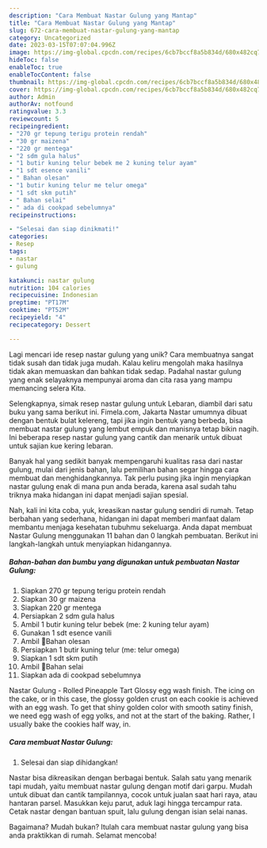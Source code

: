 ```yaml
---
description: "Cara Membuat Nastar Gulung yang Mantap"
title: "Cara Membuat Nastar Gulung yang Mantap"
slug: 672-cara-membuat-nastar-gulung-yang-mantap
category: Uncategorized
date: 2023-03-15T07:07:04.996Z
image: https://img-global.cpcdn.com/recipes/6cb7bccf8a5b834d/680x482cq70/nastar-gulung-foto-resep-utama.jpg
hideToc: false
enableToc: true
enableTocContent: false
thumbnail: https://img-global.cpcdn.com/recipes/6cb7bccf8a5b834d/680x482cq70/nastar-gulung-foto-resep-utama.jpg
cover: https://img-global.cpcdn.com/recipes/6cb7bccf8a5b834d/680x482cq70/nastar-gulung-foto-resep-utama.jpg
author: Admin
authorAv: notfound
ratingvalue: 3.3
reviewcount: 5
recipeingredient:
- "270 gr tepung terigu protein rendah"
- "30 gr maizena"
- "220 gr mentega"
- "2 sdm gula halus"
- "1 butir kuning telur bebek me 2 kuning telur ayam"
- "1 sdt esence vanili"
- " Bahan olesan"
- "1 butir kuning telur me telur omega"
- "1 sdt skm putih"
- " Bahan selai"
- " ada di cookpad sebelumnya"
recipeinstructions:

- "Selesai dan siap dinikmati!"
categories:
- Resep
tags:
- nastar
- gulung

katakunci: nastar gulung 
nutrition: 104 calories
recipecuisine: Indonesian
preptime: "PT17M"
cooktime: "PT52M"
recipeyield: "4"
recipecategory: Dessert

---
```





Lagi mencari ide resep nastar gulung yang unik? Cara membuatnya sangat tidak susah dan tidak juga mudah. Kalau keliru mengolah maka hasilnya tidak akan memuaskan dan bahkan tidak sedap. Padahal nastar gulung yang enak selayaknya mempunyai aroma dan cita rasa yang mampu memancing selera Kita.





Selengkapnya, simak resep nastar gulung untuk Lebaran, diambil dari satu buku yang sama berikut ini. Fimela.com, Jakarta Nastar umumnya dibuat dengan bentuk bulat kelereng, tapi jika ingin bentuk yang berbeda, bisa membuat nastar gulung yang lembut empuk dan manisnya tetap bikin nagih. Ini beberapa resep nastar gulung yang cantik dan menarik untuk dibuat untuk sajian kue kering lebaran.

Banyak hal yang sedikit banyak mempengaruhi kualitas rasa dari nastar gulung, mulai dari jenis bahan, lalu pemilihan bahan segar hingga cara membuat dan menghidangkannya. Tak perlu pusing jika ingin menyiapkan nastar gulung enak di mana pun anda berada, karena asal sudah tahu triknya maka hidangan ini dapat menjadi sajian spesial.






Nah, kali ini kita coba, yuk, kreasikan nastar gulung sendiri di rumah. Tetap berbahan yang sederhana, hidangan ini dapat memberi manfaat dalam membantu menjaga kesehatan tubuhmu sekeluarga. Anda dapat membuat Nastar Gulung menggunakan 11 bahan dan 0 langkah pembuatan. Berikut ini langkah-langkah untuk menyiapkan hidangannya.

<!--inarticleads1-->

##### Bahan-bahan dan bumbu yang digunakan untuk pembuatan Nastar Gulung:

1. Siapkan 270 gr tepung terigu protein rendah
1. Siapkan 30 gr maizena
1. Siapkan 220 gr mentega
1. Persiapkan 2 sdm gula halus
1. Ambil 1 butir kuning telur bebek (me: 2 kuning telur ayam)
1. Gunakan 1 sdt esence vanili
1. Ambil  🌈Bahan olesan
1. Persiapkan 1 butir kuning telur (me: telur omega)
1. Siapkan 1 sdt skm putih
1. Ambil  🥫Bahan selai
1. Siapkan  ada di cookpad sebelumnya


Nastar Gulung - Rolled Pineapple Tart Glossy egg wash finish. The icing on the cake, or in this case, the glossy golden crust on each cookie is achieved with an egg wash. To get that shiny golden color with smooth satiny finish, we need egg wash of egg yolks, and not at the start of the baking. Rather, I usually bake the cookies half way, in. 

<!--inarticleads2-->

##### Cara membuat Nastar Gulung:


1. Selesai dan siap dihidangkan!

Nastar bisa dikreasikan dengan berbagai bentuk. Salah satu yang menarik tapi mudah, yaitu membuat nastar gulung dengan motif dari garpu. Mudah untuk dibuat dan cantik tampilannya, cocok untuk jualan saat hari raya, atau hantaran parsel. Masukkan keju parut, aduk lagi hingga tercampur rata. Cetak nastar dengan bantuan spuit, lalu gulung dengan isian selai nanas. 

Bagaimana? Mudah bukan? Itulah cara membuat nastar gulung yang bisa anda praktikkan di rumah. Selamat mencoba!
